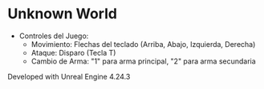 # Unknown World

* Controles del Juego: 
  * Movimiento: Flechas del teclado (Arriba, Abajo, Izquierda, Derecha)
  * Ataque: Disparo (Tecla T)
  * Cambio de Arma: "1" para arma principal, "2" para arma secundaria


Developed with Unreal Engine 4.24.3
